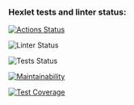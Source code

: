 ### Hexlet tests and linter status:
[![Actions Status](https://github.com/ValeriyOrlov/frontend-project-lvl2/workflows/hexlet-check/badge.svg)](https://github.com/ValeriyOrlov/frontend-project-lvl2/actions)

![Linter Status](https://github.com/ValeriyOrlov/frontend-project-lvl2/workflows/linter-check/badge.svg)

![Tests Status](https://github.com/ValeriyOrlov/frontend-project-lvl2/workflows/tests-check/badge.svg)

[![Maintainability](https://api.codeclimate.com/v1/badges/dec7d33c4beac9df8c3a/maintainability)](https://codeclimate.com/github/ValeriyOrlov/frontend-project-lvl2/maintainability)

[![Test Coverage](https://api.codeclimate.com/v1/badges/dec7d33c4beac9df8c3a/test_coverage)](https://codeclimate.com/github/ValeriyOrlov/frontend-project-lvl2/test_coverage)